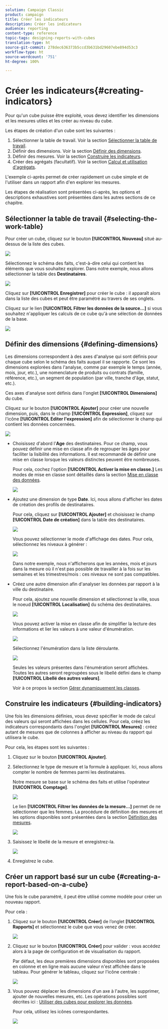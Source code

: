 ```yaml
---
solution: Campaign Classic
product: campaign
title: Créer les indicateurs
description: Créer les indicateurs
audience: reporting
content-type: reference
topic-tags: designing-reports-with-cubes
translation-type: ht
source-git-commit: 278dec636373b5ccd3b631bd29607ebe894d53c3
workflow-type: ht
source-wordcount: '751'
ht-degree: 100%

---
```



# Créer les indicateurs{#creating-indicators}

Pour qu&#39;un cube puisse être exploité, vous devez identifier les dimensions et les mesures utiles et les créer au niveau du cube.

Les étapes de création d&#39;un cube sont les suivantes :

1. Sélectionner la table de travail. Voir la section [Sélectionner la table de travail](#selecting-the-work-table).
1. Définir des dimensions. Voir la section [Définir des dimensions](#defining-dimensions).
1. Définir des mesures. Voir la section [Construire les indicateurs](#building-indicators).
1. Créer des agrégats (facultatif). Voir la section [Calcul et utilisation d&#39;agrégats](../../reporting/using/concepts-and-methodology.md#calculating-and-using-aggregates).

L&#39;exemple ci-après permet de créer rapidement un cube simple et de l&#39;utiliser dans un rapport afin d&#39;en explorer les mesures.

Les étapes de réalisation sont présentées ci-après, les options et descriptions exhaustives sont présentées dans les autres sections de ce chapitre.

## Sélectionner la table de travail {#selecting-the-work-table}

Pour créer un cube, cliquez sur le bouton **[!UICONTROL Nouveau]** situé au-dessus de la liste des cubes.

![](assets/s_advuser_cube_create.png)

Sélectionnez le schéma des faits, c&#39;est-à-dire celui qui contient les éléments que vous souhaitez explorer. Dans notre exemple, nous allons sélectionner la table des **Destinataires**.

![](assets/s_advuser_cube_wz_02.png)

Cliquez sur **[!UICONTROL Enregistrer]** pour créer le cube : il apparaît alors dans la liste des cubes et peut être paramétré au travers de ses onglets.

Cliquez sur le lien **[!UICONTROL Filtrer les données de la source...]** si vous souhaitez n&#39;appliquer les calculs de ce cube qu&#39;à une sélection de données de la base.

![](assets/s_advuser_cube_wz_03.png)

## Définir des dimensions {#defining-dimensions}

Les dimensions correspondent à des axes d&#39;analyse qui sont définis pour chaque cube selon le schéma des faits auquel il se rapporte. Ce sont les dimensions explorées dans l&#39;analyse, comme par exemple le temps (année, mois, jour, etc.), une nomenclature de produits ou contrats (famille, référence, etc.), un segment de population (par ville, tranche d&#39;âge, statut, etc.).

Ces axes d&#39;analyse sont définis dans l&#39;onglet **[!UICONTROL Dimensions]** du cube.

Cliquez sur le bouton **[!UICONTROL Ajouter]** pour créer une nouvelle dimension, puis, dans le champ **[!UICONTROL Expression]**, cliquez sur l&#39;icône **[!UICONTROL Editer l&#39;expression]** afin de sélectionner le champ qui contient les données concernées.

![](assets/s_advuser_cube_wz_04.png)

* Choisissez d&#39;abord l&#39;**Age** des destinataires. Pour ce champ, vous pouvez définir une mise en classe afin de regrouper les âges pour faciliter la lisibilité des informations. Il est recommandé de définir une mise en classe lorsque les valeurs distinctes peuvent être nombreuses.

   Pour cela, cochez l&#39;option **[!UICONTROL Activer la mise en classe.]** Les modes de mise en classe sont détaillés dans la section [Mise en classe des données](../../reporting/using/concepts-and-methodology.md#data-binning).

   ![](assets/s_advuser_cube_wz_05.png)

* Ajoutez une dimension de type **Date**. Ici, nous allons d&#39;afficher les dates de création des profils de destinataires.

   Pour cela, cliquez sur **[!UICONTROL Ajouter]** et choisissez le champ **[!UICONTROL Date de création]** dans la table des destinataires.

   ![](assets/s_advuser_cube_wz_06.png)

   Vous pouvez sélectionner le mode d&#39;affichage des dates. Pour cela, sélectionnez les niveaux à générer :

   ![](assets/s_advuser_cube_wz_07.png)

   Dans notre exemple, nous n&#39;afficherons que les années, mois et jours dans la mesure où il n&#39;est pas possible de travailler à la fois sur les semaines et les trimestres/mois : ces niveaux ne sont pas compatibles.

* Créez une autre dimension afin d&#39;analyser les données par rapport à la ville du destinataire.

   Pour cela, ajoutez une nouvelle dimension et sélectionnez la ville, sous le noeud **[!UICONTROL Localisation]** du schéma des destinataires.

   ![](assets/s_advuser_cube_wz_08.png)

   Vous pouvez activer la mise en classe afin de simplifier la lecture des informations et lier les valeurs à une valeur d&#39;énumération.

   ![](assets/s_advuser_cube_wz_09.png)

   Sélectionnez l&#39;énumération dans la liste déroulante.

   ![](assets/s_advuser_cube_wz_10.png)

   Seules les valeurs présentes dans l&#39;énumération seront affichées. Toutes les autres seront regroupées sous le libellé défini dans le champ **[!UICONTROL Libellé des autres valeurs]**.

   Voir à ce propos la section [Gérer dynamiquement les classes](../../reporting/using/concepts-and-methodology.md#dynamically-managing-bins).

## Construire les indicateurs {#building-indicators}

Une fois les dimensions définies, vous devez spécifier le mode de calcul des valeurs qui seront affichées dans les cellules. Pour cela, créez les indicateurs correspondants dans l&#39;onglet **[!UICONTROL Mesures]** : créez autant de mesures que de colonnes à afficher au niveau du rapport qui utilisera le cube.

Pour cela, les étapes sont les suivantes :

1. Cliquez sur le bouton **[!UICONTROL Ajouter]**.
1. Sélectionnez le type de mesure et la formule à appliquer. Ici, nous allons compter le nombre de femmes parmi les destinataires.

   Notre mesure se base sur le schéma des faits et utilise l&#39;opérateur **[!UICONTROL Comptage]**.

   ![](assets/s_advuser_cube_wz_11.png)

   Le lien **[!UICONTROL Filtrer les données de la mesure...]** permet de ne sélectionner que les femmes. La procédure de définition des mesures et les options disponibles sont présentées dans la section [Définition des mesures](../../reporting/using/concepts-and-methodology.md#defining-measures).

   ![](assets/s_advuser_cube_wz_12.png)

1. Saisissez le libellé de la mesure et enregistrez-la.

   ![](assets/s_advuser_cube_wz_13.png)

1. Enregistrez le cube.

## Créer un rapport basé sur un cube {#creating-a-report-based-on-a-cube}

Une fois le cube paramétré, il peut être utilisé comme modèle pour créer un nouveau rapport.

Pour cela :

1. Cliquez sur le bouton **[!UICONTROL Créer]** de l’onglet **[!UICONTROL Rapports]** et sélectionnez le cube que vous venez de créer.

   ![](assets/s_advuser_cube_wz_14.png)

1. Cliquez sur le bouton **[!UICONTROL Créer]** pour valider : vous accédez alors à la page de configuration et de visualisation du rapport.

   Par défaut, les deux premières dimensions disponibles sont proposées en colonne et en ligne mais aucune valeur n&#39;est affichée dans le tableau. Pour générer le tableau, cliquez sur l&#39;icône centrale :

   ![](assets/s_advuser_cube_wz_15.png)

1. Vous pouvez déplacer les dimensions d&#39;un axe à l&#39;autre, les supprimer, ajouter de nouvelles mesures, etc. Les opérations possibles sont décrites ici : [Utiliser des cubes pour explorer les données](../../reporting/using/using-cubes-to-explore-data.md).

   Pour cela, utilisez les icônes correspondantes.

   ![](assets/s_advuser_cube_wz_16.png)

